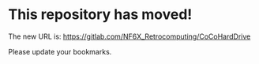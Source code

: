 # This repository has moved!

The new URL is: https://gitlab.com/NF6X_Retrocomputing/CoCoHardDrive

Please update your bookmarks.
